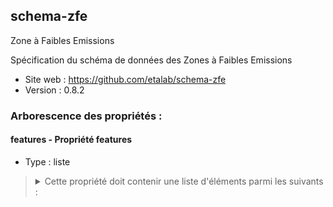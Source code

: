 <MenuSchema />

## schema-zfe

Zone à Faibles Emissions

Spécification du schéma de données des Zones à Faibles Emissions

- Site web : https://github.com/etalab/schema-zfe
- Version : 0.8.2

### Arborescence des propriétés :

#### features - Propriété features
- Type : liste

<blockquote>
<details>

<summary>Cette propriété doit contenir une liste d'éléments parmi les suivants :</summary>

#### GeoJSON Feature - Propriété features
- Valeur optionnelle
- Type : dictionnaire (clés-valeurs)

<blockquote>
<details>

<summary>Cet objet doit contenir les champs suivants :</summary>

#### properties - Propriété properties
- Type : dictionnaire (clés-valeurs)

<blockquote>
<details>

<summary>Cet objet doit contenir les champs suivants :</summary>

#### id - Propriété id
> *Description : Identifiant unique de l'aire réglementée. Pour construire l'identifiant on utilise cette formule : 'Code SIREN de l'entité administrative englobant la zone' - ZFE - XXX. Identifiant unique cleabs du tronçon routier issu de la couche TRONCON_DE_ROUTE de la BD Topo produite par l'IGN*<br>
> *Exemple : 200046977-ZFE-001*
- Valeur optionnelle
- Type : chaîne de caractères

#### date_debut - Propriété date_debut
> *Description : Date d'entrée en vigueur de la réglementation*<br>
> *Exemple : 2019-07-01*
- Valeur optionnelle
- Type : chaîne de caractères

#### date_fin - Propriété date_fin
> *Description : Date de fin de la réglementation*<br>
> *Exemple : 2023-07-01*
- Valeur optionnelle
- Type : chaîne de caractères ou vide

#### vp_critair - Propriété vp_critair
> *Description : Véhicules particuliers : Vignette CRITAIR à partir de laquelle la circulation n'est pas autorisée. Par exemple V4 signifie que les véhicules CRITAIR 4, CRITAIR 5 et sans vignettes ne sont pas autorisés à circuler. L'ordre des vignettes est le suivant : EL, V1, V2, V3, V4, V5, NC. EL correspond aux véhicules électriques et NC aux véhicules sans vignette.*<br>
> *Exemple : V4*
- Valeur optionnelle
- Type : chaîne de caractères ou vide
- Valeurs autorisées :
   - V5
   - V4
   - V3
   - V2
   - V1
   - EL
   - NC
   - None

#### vp_horaires - Propriété vp_horaires
> *Description : Véhicules particuliers : jours et horaires de restriction au format 'opening hours' d'OpenStreetMap : https://wiki.openstreetmap.org/wiki/Key:opening_hours*<br>
> *Exemple : Mo-Fr 08:00-20:00; PH off*
- Valeur optionnelle
- Type : chaîne de caractères ou vide

#### vul_critair - Propriété vul_critair
> *Description : Véhicules utilitaires légers : Vignette CRITAIR à partir de laquelle la circulation n'est pas autorisée. Par exemple V4 signifie que les véhicules CRITAIR 4, CRITAIR 5 et sans vignettes ne sont pas autorisés à circuler. L'ordre des vignettes est le suivant : EL, V1, V2, V3, V4, V5, NC. EL correspond aux véhicules électriques et NC aux véhicules sans vignette.*<br>
> *Exemple : V4*
- Valeur optionnelle
- Type : chaîne de caractères ou vide
- Valeurs autorisées :
   - V5
   - V4
   - V3
   - V2
   - V1
   - EL
   - NC
   - None

#### vul_horaires - Propriété vul_horaires
> *Description : Véhicules utilitaires légers : jours et horaires de restriction au format 'opening hours' d'OpenStreetMap : https://wiki.openstreetmap.org/wiki/Key:opening_hours*<br>
> *Exemple : Mo-Fr 08:00-20:00; PH off*
- Valeur optionnelle
- Type : chaîne de caractères ou vide

#### pl_critair - Propriété pl_critair
> *Description : Poids lourds (>3,5t): Vignette CRITAIR à partir de laquelle la circulation n'est pas autorisée. Par exemple V4 signifie que les véhicules CRITAIR 4, CRITAIR 5 et sans vignettes ne sont pas autorisés à circuler. L'ordre des vignettes est le suivant : EL, V1, V2, V3, V4, V5, NC. EL correspond aux véhicules électriques et NC aux véhicules sans vignette.*<br>
> *Exemple : V4*
- Valeur optionnelle
- Type : chaîne de caractères ou vide
- Valeurs autorisées :
   - V5
   - V4
   - V3
   - V2
   - V1
   - EL
   - NC
   - None

#### pl_horaires - Propriété pl_horaires
> *Description : Poids lourds (>3,5t): jours et horaires de restriction au format 'opening hours' d'OpenStreetMap : https://wiki.openstreetmap.org/wiki/Key:opening_hours*<br>
> *Exemple : Mo-Fr 08:00-20:00; PH off*
- Valeur optionnelle
- Type : chaîne de caractères ou vide

#### autobus_autocars_critair - Propriété autobus_autocars_critair
> *Description : Autobus et autocars : Vignette CRITAIR à partir de laquelle la circulation n'est pas autorisée. Par exemple V4 signifie que les véhicules CRITAIR 4, CRITAIR 5 et sans vignettes ne sont pas autorisés à circuler. L'ordre des vignettes est le suivant : EL, V1, V2, V3, V4, V5, NC. EL correspond aux véhicules électriques et NC aux véhicules sans vignette.*<br>
> *Exemple : V4*
- Valeur optionnelle
- Type : chaîne de caractères ou vide
- Valeurs autorisées :
   - V5
   - V4
   - V3
   - V2
   - V1
   - EL
   - NC
   - None

#### autobus_autocars_horaires - Propriété autobus_autocars_horaires
> *Description : Autobus et autocars : jours et horaires de restriction au format 'opening hours' d'OpenStreetMap : https://wiki.openstreetmap.org/wiki/Key:opening_hours*<br>
> *Exemple : Mo-Fr 08:00-20:00; PH off*
- Valeur optionnelle
- Type : chaîne de caractères ou vide

#### deux_rm_critair - Propriété deux_rm_critair
> *Description : Deux roues, tricycles et quadricycles à moteur : Vignette CRITAIR à partir de laquelle la circulation n'est pas autorisée. Par exemple V4 signifie que les véhicules CRITAIR 4, CRITAIR 5 et sans vignettes ne sont pas autorisés à circuler. L'ordre des vignettes est le suivant : EL, V1, V2, V3, V4, V5, NC. EL correspond aux véhicules électriques et NC aux véhicules sans vignette.*<br>
> *Exemple : V4*
- Valeur optionnelle
- Type : chaîne de caractères ou vide
- Valeurs autorisées :
   - V5
   - V4
   - V3
   - V2
   - V1
   - EL
   - NC
   - None

#### deux_rm_horaires - Propriété deux_rm_horaires
> *Description : Deux roues, tricycles et quadricycles à moteur : jours et horaires de restriction au format 'opening hours' d'OpenStreetMap : https://wiki.openstreetmap.org/wiki/Key:opening_hours*<br>
> *Exemple : Mo-Fr 08:00-20:00; PH off*
- Valeur optionnelle
- Type : chaîne de caractères ou vide

#### url_arrete - Propriété url_arrete
> *Description : Lien de l'arrêté administratif précisant la réglementation sur la zone ou sur le tronçon de route.*<br>
> *Exemple : https://cdn.paris.fr/paris/2021/05/28/23fb2b69cfa451a4e517f1bc6e3001b7.pdf*
- Valeur optionnelle
- Type : chaîne de caractères

#### url_site_information - Propriété url_site_information
> *Description : Page web décrivant le dispositif et précisant la réglementation sur la zone ou sur le tronçon de route.*<br>
> *Exemple : https://www.metropolegrandparis.fr/fr/ZFE*
- Valeur optionnelle
- Type : chaîne de caractères

</details>
</blockquote>

</details>
</blockquote>

</details>
</blockquote>

